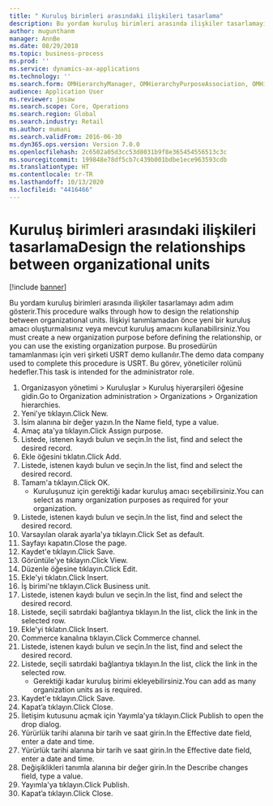 ```yaml
---
title: " Kuruluş birimleri arasındaki ilişkileri tasarlama"
description: Bu yordam kuruluş birimleri arasında ilişkiler tasarlamayı adım adım gösterir.
author: mugunthanm
manager: AnnBe
ms.date: 08/29/2018
ms.topic: business-process
ms.prod: ''
ms.service: dynamics-ax-applications
ms.technology: ''
ms.search.form: OMHierarchyManager, OMHierarchyPurposeAssociation, OMHierarchySelection, HierarchyDesigner, OMNodeSelection,  HierarchyPublishAndCloseForm
audience: Application User
ms.reviewer: josaw
ms.search.scope: Core, Operations
ms.search.region: Global
ms.search.industry: Retail
ms.author: mumani
ms.search.validFrom: 2016-06-30
ms.dyn365.ops.version: Version 7.0.0
ms.openlocfilehash: 2c6502a05d3cc53d8031b9f8e365454556513c3c
ms.sourcegitcommit: 199848e78df5cb7c439b001bdbe1ece963593cdb
ms.translationtype: HT
ms.contentlocale: tr-TR
ms.lasthandoff: 10/13/2020
ms.locfileid: "4416466"
---
```

# <a name="design-the-relationships-between-organizational-units"></a><span data-ttu-id="81640-103"> Kuruluş birimleri arasındaki ilişkileri tasarlama</span><span class="sxs-lookup"><span data-stu-id="81640-103">Design the relationships between organizational units</span></span>

[!include [banner](../includes/banner.md)]

<span data-ttu-id="81640-104">Bu yordam kuruluş birimleri arasında ilişkiler tasarlamayı adım adım gösterir.</span><span class="sxs-lookup"><span data-stu-id="81640-104">This procedure walks through how to design the relationship between organizational units.</span></span> <span data-ttu-id="81640-105">İlişkiyi tanımlamadan önce yeni bir kuruluş amacı oluşturmalısınız veya mevcut kuruluş amacını kullanabilirsiniz.</span><span class="sxs-lookup"><span data-stu-id="81640-105">You must create a new organization purpose before defining the relationship, or you can use the existing organization purpose.</span></span> <span data-ttu-id="81640-106">Bu prosedürün tamamlanması için veri şirketi USRT demo kullanılır.</span><span class="sxs-lookup"><span data-stu-id="81640-106">The demo data company used to complete this procedure is USRT.</span></span> <span data-ttu-id="81640-107">Bu görev, yöneticiler rolünü hedefler.</span><span class="sxs-lookup"><span data-stu-id="81640-107">This task is intended for the administrator role.</span></span>

1. <span data-ttu-id="81640-108">Organizasyon yönetimi > Kuruluşlar > Kuruluş hiyerarşileri öğesine gidin.</span><span class="sxs-lookup"><span data-stu-id="81640-108">Go to Organization administration > Organizations > Organization hierarchies.</span></span>
2. <span data-ttu-id="81640-109">Yeni'ye tıklayın.</span><span class="sxs-lookup"><span data-stu-id="81640-109">Click New.</span></span>
3. <span data-ttu-id="81640-110">İsim alanına bir değer yazın.</span><span class="sxs-lookup"><span data-stu-id="81640-110">In the Name field, type a value.</span></span>
4. <span data-ttu-id="81640-111">Amaç ata'ya tıklayın.</span><span class="sxs-lookup"><span data-stu-id="81640-111">Click Assign purpose.</span></span>
5. <span data-ttu-id="81640-112">Listede, istenen kaydı bulun ve seçin.</span><span class="sxs-lookup"><span data-stu-id="81640-112">In the list, find and select the desired record.</span></span>
6. <span data-ttu-id="81640-113">Ekle öğesini tıklatın.</span><span class="sxs-lookup"><span data-stu-id="81640-113">Click Add.</span></span>
7. <span data-ttu-id="81640-114">Listede, istenen kaydı bulun ve seçin.</span><span class="sxs-lookup"><span data-stu-id="81640-114">In the list, find and select the desired record.</span></span>
8. <span data-ttu-id="81640-115">Tamam'a tıklayın.</span><span class="sxs-lookup"><span data-stu-id="81640-115">Click OK.</span></span>
    * <span data-ttu-id="81640-116">Kuruluşunuz için gerektiği kadar kuruluş amacı seçebilirsiniz.</span><span class="sxs-lookup"><span data-stu-id="81640-116">You can select as many organization purposes as required for your organization.</span></span>  
9. <span data-ttu-id="81640-117">Listede, istenen kaydı bulun ve seçin.</span><span class="sxs-lookup"><span data-stu-id="81640-117">In the list, find and select the desired record.</span></span>
10. <span data-ttu-id="81640-118">Varsayılan olarak ayarla'ya tıklayın.</span><span class="sxs-lookup"><span data-stu-id="81640-118">Click Set as default.</span></span>
11. <span data-ttu-id="81640-119">Sayfayı kapatın.</span><span class="sxs-lookup"><span data-stu-id="81640-119">Close the page.</span></span>
12. <span data-ttu-id="81640-120">Kaydet'e tıklayın.</span><span class="sxs-lookup"><span data-stu-id="81640-120">Click Save.</span></span>
13. <span data-ttu-id="81640-121">Görüntüle'ye tıklayın.</span><span class="sxs-lookup"><span data-stu-id="81640-121">Click View.</span></span>
14. <span data-ttu-id="81640-122">Düzenle öğesine tıklayın.</span><span class="sxs-lookup"><span data-stu-id="81640-122">Click Edit.</span></span>
15. <span data-ttu-id="81640-123">Ekle'yi tıklatın.</span><span class="sxs-lookup"><span data-stu-id="81640-123">Click Insert.</span></span>
16. <span data-ttu-id="81640-124">İş birimi'ne tıklayın.</span><span class="sxs-lookup"><span data-stu-id="81640-124">Click Business unit.</span></span>
17. <span data-ttu-id="81640-125">Listede, istenen kaydı bulun ve seçin.</span><span class="sxs-lookup"><span data-stu-id="81640-125">In the list, find and select the desired record.</span></span>
18. <span data-ttu-id="81640-126">Listede, seçili satırdaki bağlantıya tıklayın.</span><span class="sxs-lookup"><span data-stu-id="81640-126">In the list, click the link in the selected row.</span></span>
19. <span data-ttu-id="81640-127">Ekle'yi tıklatın.</span><span class="sxs-lookup"><span data-stu-id="81640-127">Click Insert.</span></span>
20. <span data-ttu-id="81640-128">Commerce kanalına tıklayın.</span><span class="sxs-lookup"><span data-stu-id="81640-128">Click Commerce channel.</span></span>
21. <span data-ttu-id="81640-129">Listede, istenen kaydı bulun ve seçin.</span><span class="sxs-lookup"><span data-stu-id="81640-129">In the list, find and select the desired record.</span></span>
22. <span data-ttu-id="81640-130">Listede, seçili satırdaki bağlantıya tıklayın.</span><span class="sxs-lookup"><span data-stu-id="81640-130">In the list, click the link in the selected row.</span></span>
    * <span data-ttu-id="81640-131">Gerektiği kadar kuruluş birimi ekleyebilirsiniz.</span><span class="sxs-lookup"><span data-stu-id="81640-131">You can add as many organization units as is required.</span></span>  
23. <span data-ttu-id="81640-132">Kaydet'e tıklayın.</span><span class="sxs-lookup"><span data-stu-id="81640-132">Click Save.</span></span>
24. <span data-ttu-id="81640-133">Kapat’a tıklayın.</span><span class="sxs-lookup"><span data-stu-id="81640-133">Click Close.</span></span>
25. <span data-ttu-id="81640-134">İletişim kutusunu açmak için Yayımla'ya tıklayın.</span><span class="sxs-lookup"><span data-stu-id="81640-134">Click Publish to open the drop dialog.</span></span>
26. <span data-ttu-id="81640-135">Yürürlük tarihi alanına bir tarih ve saat girin.</span><span class="sxs-lookup"><span data-stu-id="81640-135">In the Effective date field, enter a date and time.</span></span>
27. <span data-ttu-id="81640-136">Yürürlük tarihi alanına bir tarih ve saat girin.</span><span class="sxs-lookup"><span data-stu-id="81640-136">In the Effective date field, enter a date and time.</span></span>
28. <span data-ttu-id="81640-137">Değişiklikleri tanımla alanına bir değer girin.</span><span class="sxs-lookup"><span data-stu-id="81640-137">In the Describe changes field, type a value.</span></span>
29. <span data-ttu-id="81640-138">Yayımla'ya tıklayın.</span><span class="sxs-lookup"><span data-stu-id="81640-138">Click Publish.</span></span>
30. <span data-ttu-id="81640-139">Kapat’a tıklayın.</span><span class="sxs-lookup"><span data-stu-id="81640-139">Click Close.</span></span>

